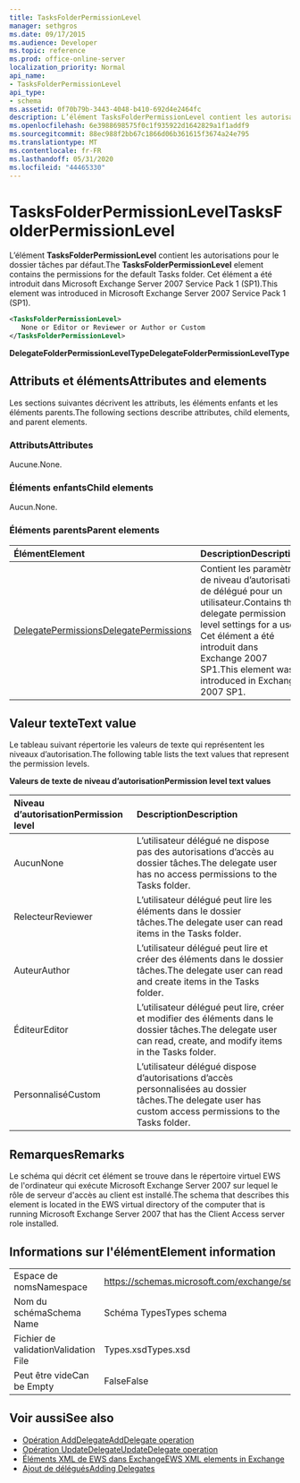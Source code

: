 ```yaml
---
title: TasksFolderPermissionLevel
manager: sethgros
ms.date: 09/17/2015
ms.audience: Developer
ms.topic: reference
ms.prod: office-online-server
localization_priority: Normal
api_name:
- TasksFolderPermissionLevel
api_type:
- schema
ms.assetid: 0f70b79b-3443-4048-b410-692d4e2464fc
description: L’élément TasksFolderPermissionLevel contient les autorisations pour le dossier tâches par défaut. Cet élément a été introduit dans Microsoft Exchange Server 2007 Service Pack 1 (SP1).
ms.openlocfilehash: 6e3988698575f0c1f935922d1642829a1f1addf9
ms.sourcegitcommit: 88ec988f2bb67c1866d06b361615f3674a24e795
ms.translationtype: MT
ms.contentlocale: fr-FR
ms.lasthandoff: 05/31/2020
ms.locfileid: "44465330"
---
```

# <a name="tasksfolderpermissionlevel"></a><span data-ttu-id="21d5a-104">TasksFolderPermissionLevel</span><span class="sxs-lookup"><span data-stu-id="21d5a-104">TasksFolderPermissionLevel</span></span>

<span data-ttu-id="21d5a-105">L’élément **TasksFolderPermissionLevel** contient les autorisations pour le dossier tâches par défaut.</span><span class="sxs-lookup"><span data-stu-id="21d5a-105">The **TasksFolderPermissionLevel** element contains the permissions for the default Tasks folder.</span></span> <span data-ttu-id="21d5a-106">Cet élément a été introduit dans Microsoft Exchange Server 2007 Service Pack 1 (SP1).</span><span class="sxs-lookup"><span data-stu-id="21d5a-106">This element was introduced in Microsoft Exchange Server 2007 Service Pack 1 (SP1).</span></span> 
  
```xml
<TasksFolderPermissionLevel>
   None or Editor or Reviewer or Author or Custom
</TasksFolderPermissionLevel>
```

<span data-ttu-id="21d5a-107">**DelegateFolderPermissionLevelType**</span><span class="sxs-lookup"><span data-stu-id="21d5a-107">**DelegateFolderPermissionLevelType**</span></span>

## <a name="attributes-and-elements"></a><span data-ttu-id="21d5a-108">Attributs et éléments</span><span class="sxs-lookup"><span data-stu-id="21d5a-108">Attributes and elements</span></span>

<span data-ttu-id="21d5a-109">Les sections suivantes décrivent les attributs, les éléments enfants et les éléments parents.</span><span class="sxs-lookup"><span data-stu-id="21d5a-109">The following sections describe attributes, child elements, and parent elements.</span></span>
  
### <a name="attributes"></a><span data-ttu-id="21d5a-110">Attributs</span><span class="sxs-lookup"><span data-stu-id="21d5a-110">Attributes</span></span>

<span data-ttu-id="21d5a-111">Aucune.</span><span class="sxs-lookup"><span data-stu-id="21d5a-111">None.</span></span>
  
### <a name="child-elements"></a><span data-ttu-id="21d5a-112">Éléments enfants</span><span class="sxs-lookup"><span data-stu-id="21d5a-112">Child elements</span></span>

<span data-ttu-id="21d5a-113">Aucun.</span><span class="sxs-lookup"><span data-stu-id="21d5a-113">None.</span></span>
  
### <a name="parent-elements"></a><span data-ttu-id="21d5a-114">Éléments parents</span><span class="sxs-lookup"><span data-stu-id="21d5a-114">Parent elements</span></span>

|<span data-ttu-id="21d5a-115">**Élément**</span><span class="sxs-lookup"><span data-stu-id="21d5a-115">**Element**</span></span>|<span data-ttu-id="21d5a-116">**Description**</span><span class="sxs-lookup"><span data-stu-id="21d5a-116">**Description**</span></span>|
|:-----|:-----|
|[<span data-ttu-id="21d5a-117">DelegatePermissions</span><span class="sxs-lookup"><span data-stu-id="21d5a-117">DelegatePermissions</span></span>](delegatepermissions.md) <br/> |<span data-ttu-id="21d5a-118">Contient les paramètres de niveau d’autorisation de délégué pour un utilisateur.</span><span class="sxs-lookup"><span data-stu-id="21d5a-118">Contains the delegate permission level settings for a user.</span></span> <span data-ttu-id="21d5a-119">Cet élément a été introduit dans Exchange 2007 SP1.</span><span class="sxs-lookup"><span data-stu-id="21d5a-119">This element was introduced in Exchange 2007 SP1.</span></span>  <br/> |
   
## <a name="text-value"></a><span data-ttu-id="21d5a-120">Valeur texte</span><span class="sxs-lookup"><span data-stu-id="21d5a-120">Text value</span></span>

<span data-ttu-id="21d5a-121">Le tableau suivant répertorie les valeurs de texte qui représentent les niveaux d’autorisation.</span><span class="sxs-lookup"><span data-stu-id="21d5a-121">The following table lists the text values that represent the permission levels.</span></span>
  
<span data-ttu-id="21d5a-122">**Valeurs de texte de niveau d’autorisation**</span><span class="sxs-lookup"><span data-stu-id="21d5a-122">**Permission level text values**</span></span>

|<span data-ttu-id="21d5a-123">**Niveau d’autorisation**</span><span class="sxs-lookup"><span data-stu-id="21d5a-123">**Permission level**</span></span>|<span data-ttu-id="21d5a-124">**Description**</span><span class="sxs-lookup"><span data-stu-id="21d5a-124">**Description**</span></span>|
|:-----|:-----|
|<span data-ttu-id="21d5a-125">Aucun</span><span class="sxs-lookup"><span data-stu-id="21d5a-125">None</span></span>  <br/> |<span data-ttu-id="21d5a-126">L’utilisateur délégué ne dispose pas des autorisations d’accès au dossier tâches.</span><span class="sxs-lookup"><span data-stu-id="21d5a-126">The delegate user has no access permissions to the Tasks folder.</span></span>  <br/> |
|<span data-ttu-id="21d5a-127">Relecteur</span><span class="sxs-lookup"><span data-stu-id="21d5a-127">Reviewer</span></span>  <br/> |<span data-ttu-id="21d5a-128">L’utilisateur délégué peut lire les éléments dans le dossier tâches.</span><span class="sxs-lookup"><span data-stu-id="21d5a-128">The delegate user can read items in the Tasks folder.</span></span>  <br/> |
|<span data-ttu-id="21d5a-129">Auteur</span><span class="sxs-lookup"><span data-stu-id="21d5a-129">Author</span></span>  <br/> |<span data-ttu-id="21d5a-130">L’utilisateur délégué peut lire et créer des éléments dans le dossier tâches.</span><span class="sxs-lookup"><span data-stu-id="21d5a-130">The delegate user can read and create items in the Tasks folder.</span></span>  <br/> |
|<span data-ttu-id="21d5a-131">Éditeur</span><span class="sxs-lookup"><span data-stu-id="21d5a-131">Editor</span></span>  <br/> |<span data-ttu-id="21d5a-132">L’utilisateur délégué peut lire, créer et modifier des éléments dans le dossier tâches.</span><span class="sxs-lookup"><span data-stu-id="21d5a-132">The delegate user can read, create, and modify items in the Tasks folder.</span></span>  <br/> |
|<span data-ttu-id="21d5a-133">Personnalisé</span><span class="sxs-lookup"><span data-stu-id="21d5a-133">Custom</span></span>  <br/> |<span data-ttu-id="21d5a-134">L’utilisateur délégué dispose d’autorisations d’accès personnalisées au dossier tâches.</span><span class="sxs-lookup"><span data-stu-id="21d5a-134">The delegate user has custom access permissions to the Tasks folder.</span></span>  <br/> |
   
## <a name="remarks"></a><span data-ttu-id="21d5a-135">Remarques</span><span class="sxs-lookup"><span data-stu-id="21d5a-135">Remarks</span></span>

<span data-ttu-id="21d5a-136">Le schéma qui décrit cet élément se trouve dans le répertoire virtuel EWS de l'ordinateur qui exécute Microsoft Exchange Server 2007 sur lequel le rôle de serveur d'accès au client est installé.</span><span class="sxs-lookup"><span data-stu-id="21d5a-136">The schema that describes this element is located in the EWS virtual directory of the computer that is running Microsoft Exchange Server 2007 that has the Client Access server role installed.</span></span>
  
## <a name="element-information"></a><span data-ttu-id="21d5a-137">Informations sur l'élément</span><span class="sxs-lookup"><span data-stu-id="21d5a-137">Element information</span></span>

|||
|:-----|:-----|
|<span data-ttu-id="21d5a-138">Espace de noms</span><span class="sxs-lookup"><span data-stu-id="21d5a-138">Namespace</span></span>  <br/> |https://schemas.microsoft.com/exchange/services/2006/types  <br/> |
|<span data-ttu-id="21d5a-139">Nom du schéma</span><span class="sxs-lookup"><span data-stu-id="21d5a-139">Schema Name</span></span>  <br/> |<span data-ttu-id="21d5a-140">Schéma Types</span><span class="sxs-lookup"><span data-stu-id="21d5a-140">Types schema</span></span>  <br/> |
|<span data-ttu-id="21d5a-141">Fichier de validation</span><span class="sxs-lookup"><span data-stu-id="21d5a-141">Validation File</span></span>  <br/> |<span data-ttu-id="21d5a-142">Types.xsd</span><span class="sxs-lookup"><span data-stu-id="21d5a-142">Types.xsd</span></span>  <br/> |
|<span data-ttu-id="21d5a-143">Peut être vide</span><span class="sxs-lookup"><span data-stu-id="21d5a-143">Can be Empty</span></span>  <br/> |<span data-ttu-id="21d5a-144">False</span><span class="sxs-lookup"><span data-stu-id="21d5a-144">False</span></span>  <br/> |
   
## <a name="see-also"></a><span data-ttu-id="21d5a-145">Voir aussi</span><span class="sxs-lookup"><span data-stu-id="21d5a-145">See also</span></span>

- [<span data-ttu-id="21d5a-146">Opération AddDelegate</span><span class="sxs-lookup"><span data-stu-id="21d5a-146">AddDelegate operation</span></span>](adddelegate-operation.md)
- [<span data-ttu-id="21d5a-147">Opération UpdateDelegate</span><span class="sxs-lookup"><span data-stu-id="21d5a-147">UpdateDelegate operation</span></span>](updatedelegate-operation.md)
- [<span data-ttu-id="21d5a-148">Éléments XML de EWS dans Exchange</span><span class="sxs-lookup"><span data-stu-id="21d5a-148">EWS XML elements in Exchange</span></span>](ews-xml-elements-in-exchange.md)
- [<span data-ttu-id="21d5a-149">Ajout de délégués</span><span class="sxs-lookup"><span data-stu-id="21d5a-149">Adding Delegates</span></span>](https://msdn.microsoft.com/library/3a744150-66a3-4a13-9433-793603ba5038%28Office.15%29.aspx)

